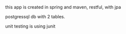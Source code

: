 this app is created in spring and maven, restful, with jpa


postgressql db with 2 tables.

unit testing is using junit
